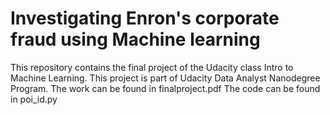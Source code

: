 # Investigating Enron's corporate fraud using Machine learning
This repository contains the final project of the Udacity class Intro to Machine Learning.
This project is part of Udacity Data Analyst Nanodegree Program.
The work can be found in finalproject.pdf
The code can be found in poi_id.py
